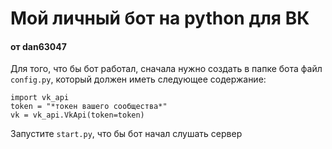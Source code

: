 # Мой личный бот на python для ВК
#### от dan63047
 
Для того, что бы бот работал, сначала нужно создать в папке бота файл `config.py`, который должен иметь следующее содержание:

    import vk_api
    token = "*токен вашего сообщества*"
    vk = vk_api.VkApi(token=token)

Запустите `start.py`, что бы бот начал слушать сервер
